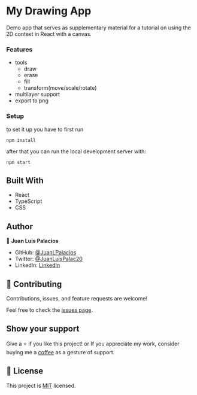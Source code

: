 # My Drawing App

Demo app that serves as supplementary material for a tutorial on using the 2D context in React with a canvas.

### Features

- tools
  - draw
  - erase
  - fill
  - transform(move/scale/rotate)
- multilayer support
- export to png

### Setup


to set it up you have to first run 

```
npm install
```

after that you can run the local development server with:
```
npm start
```

## Built With

- React
- TypeScript
- CSS

## Author

👤 **Juan Luis Palacios**

- GitHub: [@JuanLPalacios](https://github.com/JuanLPalacios)
- Twitter: [@JuanLuisPalac20](https://twitter.com/twitterhandle)
- LinkedIn: [LinkedIn](https://www.linkedin.com/in/juan-luis-palacios-p%C3%A9rez-95b39a228/)


## 🤝 Contributing

Contributions, issues, and feature requests are welcome!

Feel free to check the [issues page](../../issues/).

## Show your support

Give a ⭐️ if you like this project!
or If you appreciate my work, consider buying me a [coffee](https://www.buymeacoffee.com/juanluispap) as a gesture of support.


## 📝 License

This project is [MIT](./MIT.md) licensed.